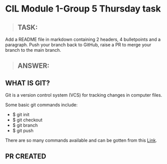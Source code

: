 # CIL Module 1-Group 5 Thursday task

> ## **TASK:**

Add a README file in markdown containing 2 headers, 4 bulletpoints and a paragraph. Push your branch back to GitHub, raise a PR to merge your branch to the main branch.

> ## **ANSWER:**

## WHAT IS GIT?

Git is a version control system (VCS) for tracking changes in computer files.

Some basic git commands include:

- $ git init
- $ git checkout
- $ git branch
- $ git push

There are so many commands available and can be gotten from this [Link](https://www.freecodecamp.org/news/git-cheat-sheet/).

## PR CREATED 